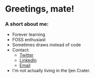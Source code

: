 # Greetings, mate!
### A short about me:
- Forever learning
- FOSS enthusiast
- Sometimes draws instead of code
- Contact:
  - [Twitter](https://x.com/hiyorrun)
  - [LinkedIn](https://www.linkedin.com/in/lundy-rasuli-11985a1a6/)
  - [Email](hiyorrun@proton.me)
- I'm not actually living in the Ijen Crater.
